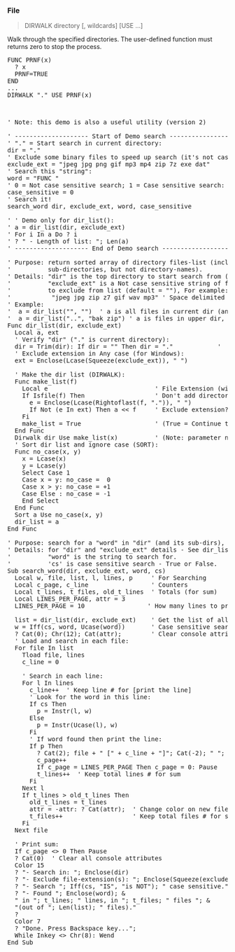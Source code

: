 ### File

> DIRWALK directory [, wildcards] [USE ...]

Walk through the specified directories. The user-defined function must returns zero to stop the process.


<pre>FUNC PRNF(x)
  ? x
  PRNF=TRUE
END
...
DIRWALK "." USE PRNF(x)

<pre>

' Note: this demo is also a useful utility (version 2)

' -------------------- Start of Demo search ---------------------
' "." = Start search in current directory:
dir = "."
' Exclude some binary files to speed up search (it's not case sensitive):
exclude_ext = "jpeg jpg png gif mp3 mp4 zip 7z exe dat"
' Search this "string":
word = "FUNC "
' 0 = Not case sensitive search; 1 = Case sensitive search:
case_sensitive = 0
' Search it!
search_word dir, exclude_ext, word, case_sensitive

' ' Demo only for dir_list():
' a = dir_list(dir, exclude_ext)
' For i In a Do ? i
' ? " - Length of list: "; Len(a)
' -------------------- End of Demo search ---------------------

' Purpose: return sorted array of directory files-list (including files in
'          sub-directories, but not directory-names).
' Details: "dir" is the top directory to start search from (default = ".");
'          "exclude_ext" is a Not case sensitive string of file-extension(s) 
'          to exclude from list (default = ""), For example:
'           "jpeg jpg zip z7 gif wav mp3" ' Space delimited extensions.
' Example:
'  a = dir_list("", "")  ' a is all files in current dir (and its sub-dirs).
'  a = dir_list("..", "bak zip") ' a is files in upper dir, exclude .bak .zip
Func dir_list(dir, exclude_ext)
  Local a, ext
  ' Verify "dir" ("." is current directory):
  dir = Trim(dir): If dir = "" Then dir = "."            ' 
  ' Exclude extension in Any case (for Windows):
  ext = Enclose(Lcase(Squeeze(exclude_ext)), " ")     
  
  ' Make the dir list (DIRWALK):
  Func make_list(f)
    Local e                             ' File Extension (without ".")
    If Isfile(f) Then                   ' Don't add directory-names to list
      e = Enclose(Lcase(Rightoflast(f, ".")), " ")
      If Not (e In ext) Then a << f     ' Exclude extension? or append file
    Fi
    make_list = True                    ' (True = Continue to walk)
  End Func
  Dirwalk dir Use make_list(x)          ' (Note: parameter name must be 'x')
  ' Sort dir list and ignore case (SORT):
  Func no_case(x, y)
    x = Lcase(x)
    y = Lcase(y)
    Select Case 1
    Case x = y: no_case =  0
    Case x > y: no_case = +1
    Case Else : no_case = -1
    End Select
  End Func
  Sort a Use no_case(x, y)
  dir_list = a
End Func

' Purpose: search for a "word" in "dir" (and its sub-dirs), and print results.
' Details: for "dir" and "exclude_ext" details - See dir_list() function.
'          "word" is the string to search for.
'          'cs' is case sensitive search - True or False.
Sub search_word(dir, exclude_ext, word, cs)
  Local w, file, list, l, lines, p     ' For Searching
  Local c_page, c_line                 ' Counters
  Local t_lines, t_files, old_t_lines  ' Totals (for sum)
  Local LINES_PER_PAGE, attr = 3
  LINES_PER_PAGE = 10                 ' How many lines to print before pause?

  list = dir_list(dir, exclude_ext)    ' Get the list of all files
  w = Iff(cs, word, Ucase(word))       ' Case sensitive search?
  ? Cat(0); Chr(12); Cat(attr);        ' Clear console attributes and screen
  ' Load and search in each file:
  For file In list
    Tload file, lines
    c_line = 0
    
    ' Search in each line:
    For l In lines
      c_line++  ' Keep line # for [print the line]
      ' Look for the word in this line:
      If cs Then
        p = Instr(l, w)
      Else
        p = Instr(Ucase(l), w)
      Fi
      ' If word found then print the line:
      If p Then
        ? Cat(2); file + " [" + c_line + "]"; Cat(-2); " "; Mid(l, p)
        c_page++
        If c_page = LINES_PER_PAGE Then c_page = 0: Pause
        t_lines++  ' Keep total lines # for sum
      Fi
    Next l
    If t_lines > old_t_lines Then
      old_t_lines = t_lines
      attr = -attr: ? Cat(attr);  ' Change color on new file
      t_files++                   ' Keep total files # for sum
    Fi
  Next file

  ' Print sum:
  If c_page <> 0 Then Pause
  ? Cat(0)  ' Clear all console attributes
  Color 15
  ? "- Search in: "; Enclose(dir)
  ? "- Exclude file-extension(s): "; Enclose(Squeeze(exclude_ext))
  ? "- Search "; Iff(cs, "IS", "is NOT"); " case sensitive."
  ? "- Found "; Enclose(word); &
  " in "; t_lines; " lines, in "; t_files; " files "; &
  "(out of "; Len(list); " files)."
  ?
  Color 7
  ? "Done. Press Backspace key...";
  While Inkey <> Chr(8): Wend
End Sub

</pre>

